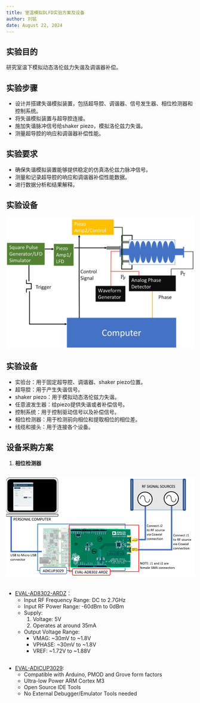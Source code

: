 ```yaml
---
title: 室温模拟DLFD实验方案及设备
author: 刘铭
date: August 22, 2024
---
```


## **实验目的**

研究室温下模拟动态洛伦兹力失谐及调谐器补偿。

##  **实验步骤**

- 设计并搭建失谐模拟装置，包括超导腔、调谐器、信号发生器、相位检测器和控制系统。
- 将失谐模拟装置与超导腔连接。
- 施加失谐脉冲信号给shaker piezo，模拟洛伦兹力失谐。
- 测量超导腔的响应和调谐器补偿性能。

##  **实验要求**

- 确保失谐模拟装置能够提供稳定的仿真洛伦兹力脉冲信号。
- 测量和记录超导腔的响应和调谐器补偿性能数据。
- 进行数据分析和结果解释。

##  **实验设备**

![Setup](./DLFD_Simulated.png)


## **实验设备**

- 实验台：用于固定超导腔、调谐器、shaker piezo位置。
- 超导腔：用于产生失谐信号。
- shaker piezo：用于模拟动态洛伦兹力失谐。
- 任意波发生器：给piezo提供失谐或者补偿信号。
- 控制系统：用于控制驱动信号以及补偿信号。
- 相位检测器：用于检测前向相位和提取相位的相位差。
- 线缆和接头：用于连接各个设备。

## 设备采购方案

1. **相位检测器**

## 
![EVAL-AD8302-ARDZ](./eval-ad8302-ardz-setup.png)

##

- [EVAL-AD8302-ARDZ](https://wiki.analog.com/resources/eval/user-guides/eval-ad8302-ardz)：
    - Input RF Frequency Range: DC to 2.7GHz
    - Input RF Power Range: -60dBm to 0dBm
    - Supply:
        1. Voltage: 5V
        2. Operates at around 35mA
    - Output Voltage Range:
        - VMAG: ~30mV to ~1.8V
        - VPHASE: ~30mV to ~1.8V
        - VREF: ~1.72V to ~1.88V

## 
- [EVAL-ADICUP3029](https://www.analog.com/en/resources/evaluation-hardware-and-software/evaluation-boards-kits/EVAL-ADICUP3029.html#eb-overview):
    - Compatible with Arduino, PMOD and Grove form factors
    - Ultra-low Power ARM Cortex M3
    - Open Source IDE Tools
    - No External Debugger/Emulator Tools needed